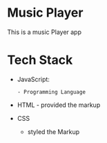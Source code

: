 # Music Player

This is a music Player app

# Tech Stack

- JavaScript:

      - Programming Language
      
- HTML - provided the markup
- CSS 
     - styled the Markup
